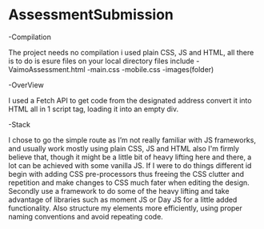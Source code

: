 # AssessmentSubmission
-Compilation

The project needs no compilation i used plain CSS, JS and HTML, all there is to do is esure  files on your local directory
files include
-VaimoAssessment.html
-main.css
-mobile.css
-images(folder)

-OverView


I used a Fetch API to get code from the designated address convert it into HTML all in 1 script tag, loading it into an empty div.   



-Stack

I chose to go the simple route as I’m not really familiar with JS frameworks, and usually work mostly using plain CSS, JS and HTML also I'm firmly believe that, though it might be a little bit of heavy lifting here and there, a lot can be achieved with some vanilla JS. If I were to do things different id begin with adding CSS pre-processors thus freeing the CSS clutter and repetition and make changes to CSS much fater when editing the design. Secondly use a framework to do some of the heavy lifting and take advantage of libraries such as moment JS or Day JS for a little added functionality. Also structure my elements more efficiently, using proper naming conventions and avoid repeating code.
